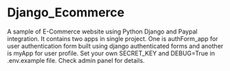 # Django_Ecommerce
A sample of E-Commerce website using Python Django and Paypal integration. It contains two apps in single project. One is authForm_app for user authentication form  built using django authenticated forms and another is myApp for user profile. Set your own SECRET_KEY and DEBUG=True in .env.example file. Check admin panel for details. 
